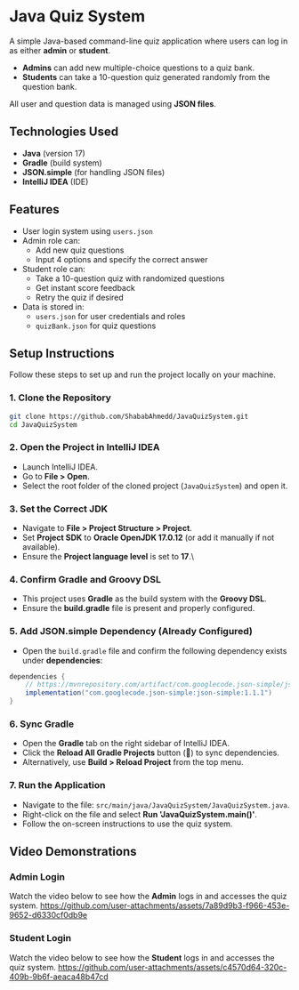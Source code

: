 # Java Quiz System
A simple Java-based command-line quiz application where users can log in as either **admin** or **student**.

- **Admins** can add new multiple-choice questions to a quiz bank.
- **Students** can take a 10-question quiz generated randomly from the question bank.

All user and question data is managed using **JSON files**.

## Technologies Used

- **Java** (version 17)
- **Gradle** (build system)
- **JSON.simple** (for handling JSON files)
- **IntelliJ IDEA** (IDE)


## Features

- User login system using `users.json`
- Admin role can:
  - Add new quiz questions
  - Input 4 options and specify the correct answer
- Student role can:
  - Take a 10-question quiz with randomized questions
  - Get instant score feedback
  - Retry the quiz if desired
- Data is stored in:
  - `users.json` for user credentials and roles
  - `quizBank.json` for quiz questions

## Setup Instructions

Follow these steps to set up and run the project locally on your machine.

### 1. Clone the Repository

```bash
git clone https://github.com/ShababAhmedd/JavaQuizSystem.git
cd JavaQuizSystem
```

### 2. Open the Project in IntelliJ IDEA

- Launch IntelliJ IDEA.
- Go to **File > Open**.
- Select the root folder of the cloned project (`JavaQuizSystem`) and open it.


### 3. Set the Correct JDK

- Navigate to **File > Project Structure > Project**.
- Set **Project SDK** to **Oracle OpenJDK 17.0.12** (or add it manually if not available).
- Ensure the **Project language level** is set to **17**.\


### 4. Confirm Gradle and Groovy DSL

- This project uses **Gradle** as the build system with the **Groovy DSL**.
- Ensure the **build.gradle** file is present and properly configured.


### 5. Add JSON.simple Dependency (Already Configured)

- Open the `build.gradle` file and confirm the following dependency exists under **dependencies**:

```groovy
dependencies {
    // https://mvnrepository.com/artifact/com.googlecode.json-simple/json-simple
    implementation("com.googlecode.json-simple:json-simple:1.1.1")
}
```


### 6. Sync Gradle

- Open the **Gradle** tab on the right sidebar of IntelliJ IDEA.
- Click the **Reload All Gradle Projects** button (🔄) to sync dependencies.
- Alternatively, use **Build > Reload Project** from the top menu.


### 7. Run the Application

- Navigate to the file: `src/main/java/JavaQuizSystem/JavaQuizSystem.java`.
- Right-click on the file and select **Run 'JavaQuizSystem.main()'**.
- Follow the on-screen instructions to use the quiz system.


## Video Demonstrations
### Admin Login
Watch the video below to see how the **Admin** logs in and accesses the quiz system.
https://github.com/user-attachments/assets/7a89d9b3-f966-453e-9652-d6330cf0db9e

### Student Login
Watch the video below to see how the **Student** logs in and accesses the quiz system.
https://github.com/user-attachments/assets/c4570d64-320c-409b-9b6f-aeaca48b47cd

